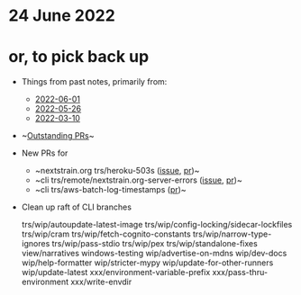 # 24 June 2022
# or, to pick back up

- Things from past notes, primarily from:
  - [2022-06-01](2022-06-01.md)
  - [2022-05-26](2022-05-26.md)
  - [2022-03-10](2022-03-10.md)

- ~[Outstanding PRs](https://github.com/pulls?q=is%3Aopen+is%3Apr+archived%3Afalse+org%3Anextstrain+sort%3Aupdated-desc+author%3Atsibley)~

- New PRs for
  - ~nextstrain.org trs/heroku-503s ([issue](https://github.com/nextstrain/nextstrain.org/issues/564), [pr](https://github.com/nextstrain/nextstrain.org/pull/565))~
  - ~cli trs/remote/nextstrain.org-server-errors ([issue](https://github.com/nextstrain/cli/issues/189), [pr](https://github.com/nextstrain/cli/pull/190))~
  - ~cli trs/aws-batch-log-timestamps ([pr](https://github.com/nextstrain/cli/pull/191))~


- Clean up raft of CLI branches

    trs/wip/autoupdate-latest-image
    trs/wip/config-locking/sidecar-lockfiles
    trs/wip/cram
    trs/wip/fetch-cognito-constants
    trs/wip/narrow-type-ignores
    trs/wip/pass-stdio
    trs/wip/pex
    trs/wip/standalone-fixes
    view/narratives
    windows-testing
    wip/advertise-on-mdns
    wip/dev-docs
    wip/help-formatter
    wip/stricter-mypy
    wip/update-for-other-runners
    wip/update-latest
    xxx/environment-variable-prefix
    xxx/pass-thru-environment
    xxx/write-envdir
